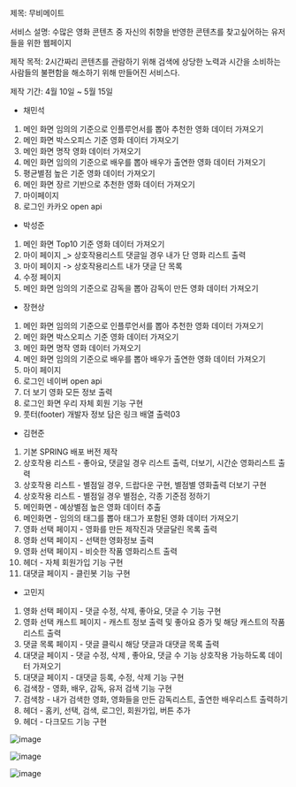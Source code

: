 제목: 무비메이트

서비스 설명: 수많은 영화 콘텐츠 중 자신의 취향을 반영한 콘텐츠를 찾고싶어하는 유저들을 위한 웹페이지

제작 목적: 2시간짜리 콘텐츠를 관람하기 위해 검색에 상당한 노력과 시간을 소비하는 사람들의 불편함을 해소하기 위해 만들어진 서비스다.

제작 기간: 4월 10일 ~ 5월 15일

- 채민석 

1. 메인 화면 임의의 기준으로 인플루언서를 뽑아 추천한 영화 데이터 가져오기
2. 메인 화면 박스오피스 기준 영화 데이터 가져오기
3. 메인 화면 명작 영화 데이터 가져오기
4. 메인 화면 임의의 기준으로 배우를 뽑아 배우가 출연한 영화 데이터 가져오기
5. 평균별점 높은 기준 영화 데이터 가져오기
6. 메인 화면 장르 기반으로 추천한 영화 데이터 가져오기
7. 마이페이지
8. 로그인 카카오 open api

- 박성준

1. 메인 화면 Top10 기준 영화 데이터 가져오기
2. 마이 페이지 _> 상호작용리스트 댓글일 경우 내가 단 영화 리스트 출력
3. 마이 페이지 -> 상호작용리스트 내가 댓글 단 목록
4. 수정 페이지
5. 메인 화면 임의의 기준으로 감독을 뽑아 감독이 만든 영화 데이터 가져오기

- 장현상

1. 메인 화면 임의의 기준으로 인플루언서를 뽑아 추천한 영화 데이터 가져오기
2. 메인 화면 박스오피스 기준 영화 데이터 가져오기
3. 메인 화면 명작 영화 데이터 가져오기
4. 메인 화면 임의의 기준으로 배우를 뽑아 배우가 출연한 영화 데이터 가져오기
5. 마이 페이지
6. 로그인 네이버 open api
7. 더 보기 영화 모든 정보 출력
8. 로그인 화면 우리 자체 회원 기능 구현
9. 풋터(footer) 개발자 정보 담은 링크 배열 출력03

- 김현준

1. 기본 SPRING 배포 버전 제작
2. 상호작용 리스트 - 좋아요, 댓글일 경우 리스트 출력, 더보기, 시간순 영화리스트 출력
3. 상호작용 리스트 - 별점일 경우, 드랍다운 구현, 별점별 영화출력 더보기 구현
4. 상호작용 리스트 - 별점일 경우 별점순, 각종 기준점 정하기
5. 메인화면 - 예상별점 높은 영화 데이터 추출
6. 메인화면 - 임의의 태그를 뽑아 태그가 포함된 영화 데이터 가져오기
7. 영화 선택 페이지 - 영화를 만든 제작진과 댓글달린 목록 출력
8. 영화 선택 페이지 - 선택한 영화정보 출력
9. 영화 선택 페이지 - 비슷한 작품 영화리스트 출력
10. 헤더 - 자체 회원가입 기능 구현
11. 대댓글 페이지 - 클린봇 기능 구현

- 고민지

1. 영화 선택 페이지 - 댓글 수정, 삭제, 좋아요, 댓글 수 기능 구현
2. 영화 선택 캐스트 페이지 - 캐스트 정보 출력 및 좋아요 증가 및 해당 캐스트의 작품 리스트 출력
3. 댓글 목록 페이지 - 댓글 클릭시 해당 댓글과 대댓글 목록 출력
4. 대댓글 페이지 - 댓글 수정, 삭제 , 좋아요, 댓글 수 기능 상호작용 가능하도록 데이터 가져오기
5. 대댓글 페이지 - 대댓글 등록, 수정, 삭제 기능 구현
6. 검색창 - 영화, 배우, 감독, 유저 검색 기능 구현
7. 검색창 - 내가 검색한 영화, 영화들을 만든 감독리스트, 출연한 배우리스트 출력하기
8. 헤더 - 홈키, 선택, 검색, 로그인, 회원가입, 버튼 추가
9. 헤더 - 다크모드 기능 구현

![image](https://github.com/JJangcoding/movie_mate_project/assets/124780552/d27e47a7-44d5-4838-a23d-29d716e27e6a)


![image](https://github.com/JJangcoding/movie_mate_project/assets/124780552/c1711cf0-eaed-409f-a4c8-097e5d48e327)

![image](https://github.com/JJangcoding/movie_mate_project/assets/124780552/bbe1e575-16dd-4716-9983-201c34e63fe1)

